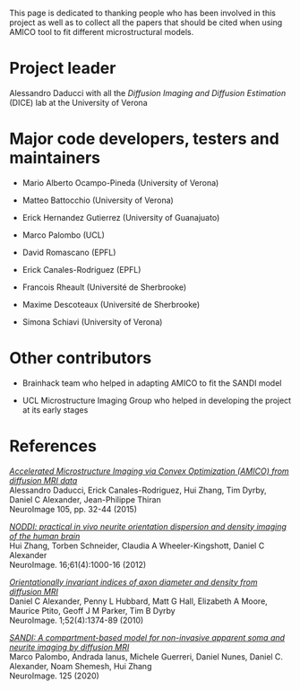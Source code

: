 This page is dedicated to thanking people who has been involved in this project as well as to collect all the papers that should be cited when using AMICO tool to fit different microstructural models.

# Project leader

Alessandro Daducci with all the _Diffusion Imaging and Diffusion Estimation_ (DICE) lab at the University of Verona

# Major code developers, testers and maintainers 

* Mario Alberto Ocampo-Pineda (University of Verona)

* Matteo Battocchio (University of Verona)

* Erick Hernandez Gutierrez (University of Guanajuato)

* Marco Palombo (UCL)

* David Romascano (EPFL)

* Erick Canales-Rodriguez (EPFL)

* Francois Rheault (Université de Sherbrooke)

* Maxime Descoteaux (Université de Sherbrooke)

* Simona Schiavi (University of Verona)

# Other contributors

* Brainhack team who helped in adapting AMICO to fit the SANDI model

* UCL Microstructure Imaging Group who helped in developing the project at its early stages

# References

[_Accelerated Microstructure Imaging via Convex Optimization (AMICO) from diffusion MRI data_](https://www.sciencedirect.com/science/article/pii/S1053811914008519)  
Alessandro Daducci, Erick Canales-Rodriguez, Hui Zhang, Tim Dyrby, Daniel C Alexander, Jean-Philippe Thiran  
NeuroImage 105, pp. 32-44 (2015)

[_NODDI: practical in vivo neurite orientation dispersion and density imaging of the human brain_](https://www.sciencedirect.com/science/article/abs/pii/S1053811912003539)  
Hui Zhang, Torben Schneider, Claudia A Wheeler-Kingshott, Daniel C Alexander  
NeuroImage. 16;61(4):1000-16 (2012)

[_Orientationally invariant indices of axon diameter and density from diffusion MRI_](https://www.sciencedirect.com/science/article/abs/pii/S1053811910007755)  
Daniel C Alexander, Penny L Hubbard, Matt G Hall, Elizabeth A Moore, Maurice Ptito, Geoff J M Parker, Tim B Dyrby  
NeuroImage. 1;52(4):1374-89 (2010)

[_SANDI: A compartment-based model for non-invasive apparent soma and neurite imaging by diffusion MRI_](https://www.sciencedirect.com/science/article/pii/S1053811920303220)  
Marco Palombo, Andrada Ianus, Michele Guerreri, Daniel Nunes, Daniel C. Alexander, Noam Shemesh, Hui Zhang  
NeuroImage. 125 (2020)
